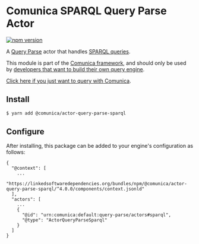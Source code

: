 # Comunica SPARQL Query Parse Actor

[![npm version](https://badge.fury.io/js/%40comunica%2Factor-query-parse-sparql.svg)](https://www.npmjs.com/package/@comunica/actor-query-parse-sparql)

A [Query Parse](https://github.com/comunica/comunica/tree/master/packages/bus-query-parse) actor that handles [SPARQL queries](https://www.w3.org/TR/sparql11-query/).

This module is part of the [Comunica framework](https://github.com/comunica/comunica),
and should only be used by [developers that want to build their own query engine](https://comunica.dev/docs/modify/).

[Click here if you just want to query with Comunica](https://comunica.dev/docs/query/).

## Install

```bash
$ yarn add @comunica/actor-query-parse-sparql
```

## Configure

After installing, this package can be added to your engine's configuration as follows:
```text
{
  "@context": [
    ...
    "https://linkedsoftwaredependencies.org/bundles/npm/@comunica/actor-query-parse-sparql/^4.0.0/components/context.jsonld"
  ],
  "actors": [
    ...
    {
      "@id": "urn:comunica:default:query-parse/actors#sparql",
      "@type": "ActorQueryParseSparql"
    }
  ]
}
```
